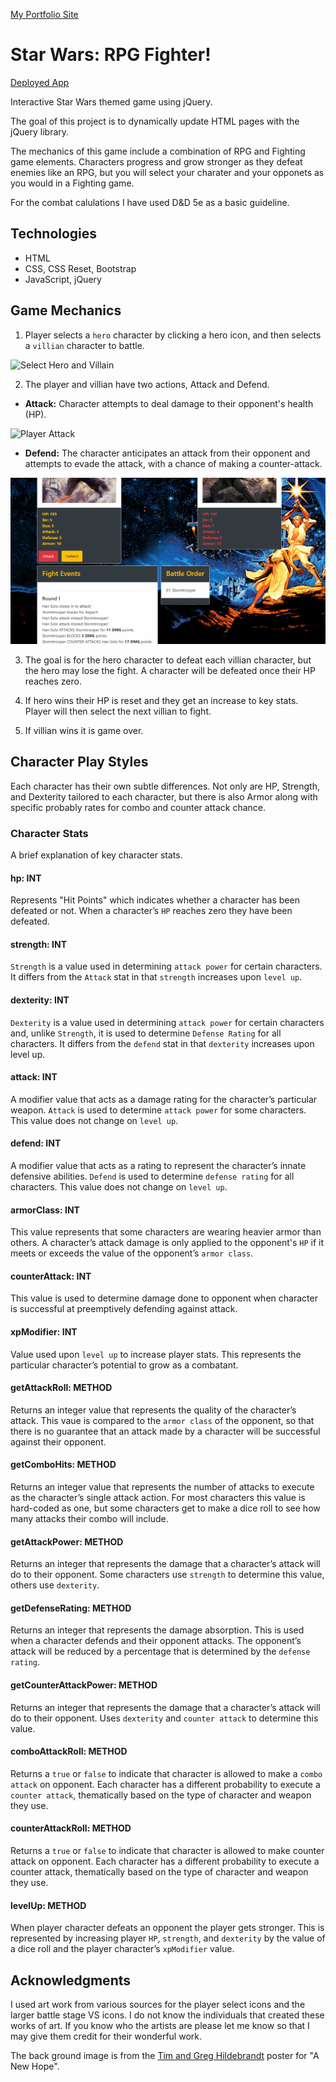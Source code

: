 
[My Portfolio Site](https://ryverine.github.io/)

# Star Wars: RPG Fighter!

[Deployed App](https://ryverine.github.io/StarWarsRPGFighter/)

Interactive Star Wars themed game using jQuery.

The goal of this project is to dynamically update HTML pages with the jQuery library.

The mechanics of this game include a combination of RPG and Fighting game elements. Characters progress and grow stronger as they defeat enemies like an RPG, but you will select your charater and your opponets as you would in a Fighting game.

For the combat calulations I have used D&D 5e as a basic guideline.

## Technologies

 * HTML
 * CSS, CSS Reset, Bootstrap
 * JavaScript, jQuery

## Game Mechanics 

1. Player selects a `hero` character by clicking a hero icon, and then selects a `villian` character to battle.

![Select Hero and Villain](/documentation/villain_select.gif)

2. The player and villian have two actions, Attack and Defend.

  * __Attack:__ Character attempts to deal damage to their opponent's health (HP).

![Player Attack](/documentation/player_attack.gif)

  * __Defend:__ The character anticipates an attack from their opponent and attempts to evade the attack, with a chance of making a counter-attack.

  ![Player Defend](/documentation/player_defend.gif)

3. The goal is for the hero character to defeat each villian character, but the hero may lose the fight. A character will be defeated once their HP reaches zero.

4. If hero wins their HP is reset and they get an increase to key stats. Player will then select the next villian to fight.

5. If villian wins it is game over.

## Character Play Styles

Each character has their own subtle differences. Not only are HP, Strength, and Dexterity tailored to each character, but there is also Armor along with specific probably rates for combo and counter attack chance.

### Character Stats

A brief explanation of key character stats.

#### hp: INT

Represents "Hit Points" which indicates whether a character has been defeated or not. When a character’s `HP` reaches zero they have been defeated.

#### strength: INT

`Strength` is a value used in determining `attack power` for certain characters. It differs from the `Attack` stat in that `strength` increases upon `level up`.

#### dexterity: INT

`Dexterity` is a value used in determining `attack power` for certain characters and, unlike `Strength`, it is used to  determine `Defense Rating` for all characters. It differs from the `defend` stat in that `dexterity` increases upon level up.

#### attack: INT

A modifier value that acts as a damage rating for the character’s particular weapon. `Attack` is used to determine `attack power` for some characters. This value does not change on `level up`.

#### defend: INT

A modifier value that acts as a rating to represent the character’s innate defensive abilities. `Defend` is used to determine `defense rating` for all characters. This value does not change on `level up`.

#### armorClass: INT

This value represents that some characters are wearing heavier armor than others. A character’s attack damage is only applied to the opponent's `HP` if it meets or exceeds the value of the opponent’s `armor class`.

#### counterAttack: INT

This value is used to determine damage done to opponent when character is successful at preemptively defending against attack. 

#### xpModifier: INT

Value used upon `level up` to increase player stats. This represents the particular character’s potential to grow as a combatant.

#### getAttackRoll: METHOD

Returns an integer value that represents the quality of the character’s attack. This vaue is compared to the `armor class` of the opponent, so that there is no guarantee that an attack made by a character will be successful against their opponent.

#### getComboHits: METHOD

Returns an integer value that represents the number of attacks to execute as the character’s single attack action. For most characters this value is hard-coded as one, but some characters get to make a dice roll to see how many attacks their combo will include.

#### getAttackPower: METHOD

Returns an integer that represents the damage that a character’s attack will do to their opponent. Some characters use `strength` to determine this value, others use `dexterity`.

#### getDefenseRating: METHOD

Returns an integer that represents the damage absorption. This is used when a character defends and their opponent attacks. The opponent’s attack will be reduced by a percentage that is determined by the `defense rating`.

#### getCounterAttackPower: METHOD

Returns an integer that represents the damage that a character’s attack will do to their opponent. Uses `dexterity` and `counter attack` to determine this value.

#### comboAttackRoll: METHOD

Returns a `true` or `false` to indicate that character is allowed to make a `combo attack` on opponent. Each character has a different probability to execute a `counter attack`, thematically based on the type of character and weapon they use.

#### counterAttackRoll: METHOD

Returns a `true` or `false` to indicate that character is allowed to make counter attack on opponent. Each character has a different probability to execute a counter attack, thematically based on the type of character and weapon they use.

#### levelUp: METHOD

When player character defeats an opponent the player gets stronger. This is represented by increasing player `HP`, `strength`, and `dexterity` by the value of a dice roll and the player character’s `xpModifier` value.

## Acknowledgments

I used art work from various sources for the player select icons and the larger battle stage VS icons. I do not know the individuals that created these works of art. If you know who the artists are please let me know so that I may give them credit for their wonderful work.

The back ground image is from the [Tim and Greg Hildebrandt](http://www.brothershildebrandt.com/) poster for "A New Hope".






